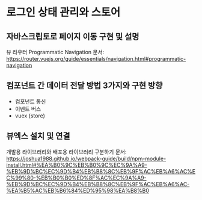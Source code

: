 # 로그인 상태 관리와 스토어

## 자바스크립토로 페이지 이동 구현 및 설명
뷰 라우터 Programmatic Navigation 문서: https://router.vuejs.org/guide/essentials/navigation.html#programmatic-navigation

## 컴포넌트 간 데이터 전달 방법 3가지와 구현 방향
- 컴포넌트 통신
- 이벤트 버스
- vuex (store)

## 뷰엑스 설치 및 연결
개발용 라이브러리와 배포용 라이브러리 구분하기 문서: https://joshua1988.github.io/webpack-guide/build/npm-module-install.html#%EA%B0%9C%EB%B0%9C%EC%9A%A9-%EB%9D%BC%EC%9D%B4%EB%B8%8C%EB%9F%AC%EB%A6%AC%EC%99%80-%EB%B0%B0%ED%8F%AC%EC%9A%A9-%EB%9D%BC%EC%9D%B4%EB%B8%8C%EB%9F%AC%EB%A6%AC-%EA%B5%AC%EB%B6%84%ED%95%98%EA%B8%B0

